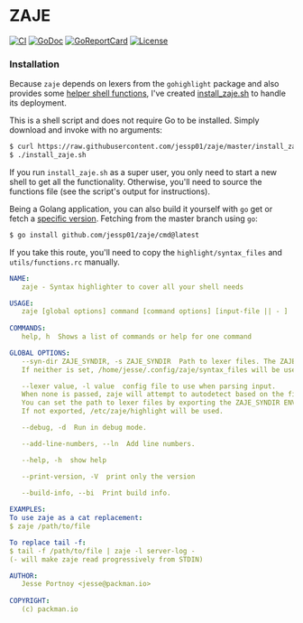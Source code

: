 # ZAJE

[![CI][badge-build]][build]
[![GoDoc][go-docs-badge]][go-docs]
[![GoReportCard][go-report-card-badge]][go-report-card]
[![License][badge-license]][license]

### Installation

Because `zaje` depends on lexers from the `gohighlight` package and also provides some [helper shell
functions](./utils/functions.rc), I've created [install\_zaje.sh](./install_zaje.sh) to handle its deployment.

This is a shell script and does not require Go to be installed. Simply download and invoke with no arguments:

```sh
$ curl https://raw.githubusercontent.com/jessp01/zaje/master/install_zaje.sh > install_zaje.sh
$ ./install_zaje.sh
```

If you run `install_zaje.sh` as a super user, you only need to start a new shell to get all the functionality.
Otherwise, you'll need to source the functions file (see the script's output for instructions).

Being a Golang application, you can also build it yourself with `go` get or fetch a [specific version](https://github.com/jessp01/zaje/releases).
Fetching from the master branch using `go`:

```sh
$ go install github.com/jessp01/zaje/cmd@latest
```

If you take this route, you'll need to copy the `highlight/syntax_files` and `utils/functions.rc` manually.

```yml
NAME:
   zaje - Syntax highlighter to cover all your shell needs

USAGE:
   zaje [global options] command [command options] [input-file || - ]
   
COMMANDS:
   help, h  Shows a list of commands or help for one command

GLOBAL OPTIONS:
   --syn-dir ZAJE_SYNDIR, -s ZAJE_SYNDIR  Path to lexer files. The ZAJE_SYNDIR ENV var is also honoured.
   If neither is set, /home/jesse/.config/zaje/syntax_files will be used. [$ZAJE_SYNDIR]

   --lexer value, -l value  config file to use when parsing input. 
   When none is passed, zaje will attempt to autodetect based on the file name or first line of input. 
   You can set the path to lexer files by exporting the ZAJE_SYNDIR ENV var. 
   If not exported, /etc/zaje/highlight will be used.

   --debug, -d  Run in debug mode.

   --add-line-numbers, --ln  Add line numbers.

   --help, -h  show help

   --print-version, -V  print only the version

   --build-info, --bi  Print build info.
   
EXAMPLES:
To use zaje as a cat replacement:
$ zaje /path/to/file

To replace tail -f:
$ tail -f /path/to/file | zaje -l server-log -
(- will make zaje read progressively from STDIN)

AUTHOR:
   Jesse Portnoy <jesse@packman.io>
   
COPYRIGHT:
   (c) packman.io
```

[license]: ./LICENSE
[badge-license]: https://img.shields.io/github/license/jessp01/zaje.svg
[go-docs-badge]: https://godoc.org/github.com/jessp01/zaje?status.svg
[go-docs]: https://godoc.org/github.com/jessp01/zaje
[go-report-card-badge]: https://goreportcard.com/badge/github.com/jessp01/zaje
[go-report-card]: https://goreportcard.com/report/github.com/jessp01/zaje
[badge-build]: https://github.com/jessp01/zaje/actions/workflows/go.yml/badge.svg
[build]: https://github.com/jessp01/zaje/actions/workflows/go.yml
